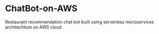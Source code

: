 # ChatBot-on-AWS
Restaurant recommendation chat bot built using serverless microservices architechture on AWS cloud
